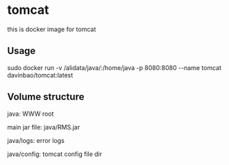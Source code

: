 # tomcat
this is docker image for tomcat

## Usage

sudo docker run -v /alidata/java/:/home/java -p 8080:8080 --name tomcat davinbao/tomcat:latest

## Volume structure

java: WWW root

main jar file: java/RMS.jar

java/logs: error logs

java/config: tomcat config file dir
